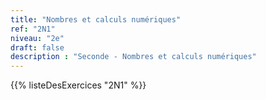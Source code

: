 ```yaml
---
title: "Nombres et calculs numériques"
ref: "2N1"
niveau: "2e"
draft: false
description : "Seconde - Nombres et calculs numériques"
---
```


{{% listeDesExercices "2N1" %}}

